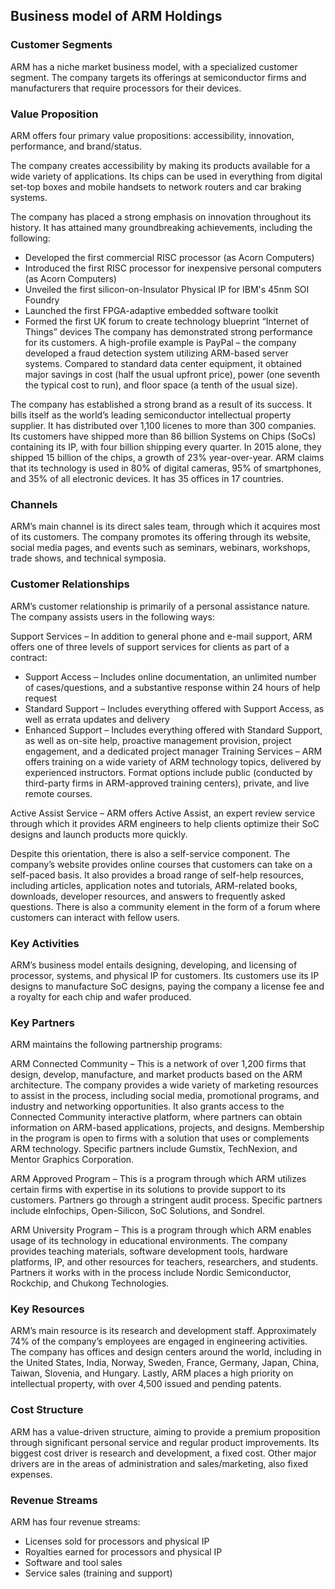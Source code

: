 Business model of ARM Holdings
------------------------------

 ### Customer Segments

 ARM has a niche market business model, with a specialized customer segment. The company targets its offerings at semiconductor firms and manufacturers that require processors for their devices.

 ### Value Proposition

 ARM offers four primary value propositions: accessibility, innovation, performance, and brand/status.

 The company creates accessibility by making its products available for a wide variety of applications. Its chips can be used in everything from digital set-top boxes and mobile handsets to network routers and car braking systems.

 The company has placed a strong emphasis on innovation throughout its history. It has attained many groundbreaking achievements, including the following:

  * Developed the first commercial RISC processor (as Acorn Computers)
 * Introduced the first RISC processor for inexpensive personal computers (as Acorn Computers)
 * Unveiled the first silicon-on-Insulator Physical IP for IBM's 45nm SOI Foundry
 * Launched the first FPGA-adaptive embedded software toolkit
 * Formed the first UK forum to create technology blueprint “Internet of Things” devices
  The company has demonstrated strong performance for its customers. A high-profile example is PayPal – the company developed a fraud detection system utilizing ARM-based server systems. Compared to standard data center equipment, it obtained major savings in cost (half the usual upfront price), power (one seventh the typical cost to run), and floor space (a tenth of the usual size).

 The company has established a strong brand as a result of its success. It bills itself as the world’s leading semiconductor intellectual property supplier. It has distributed over 1,100 licenes to more than 300 companies. Its customers have shipped more than 86 billion Systems on Chips (SoCs) containing its IP, with four billion shipping every quarter. In 2015 alone, they shipped 15 billion of the chips, a growth of 23% year-over-year. ARM claims that its technology is used in 80% of digital cameras, 95% of smartphones, and 35% of all electronic devices. It has 35 offices in 17 countries.

 ### Channels

 ARM’s main channel is its direct sales team, through which it acquires most of its customers. The company promotes its offering through its website, social media pages, and events such as seminars, webinars, workshops, trade shows, and technical symposia.

 ### Customer Relationships

 ARM’s customer relationship is primarily of a personal assistance nature. The company assists users in the following ways:

 Support Services – In addition to general phone and e-mail support, ARM offers one of three levels of support services for clients as part of a contract:

  * Support Access – Includes online documentation, an unlimited number of cases/questions, and a substantive response within 24 hours of help request
 * Standard Support – Includes everything offered with Support Access, as well as errata updates and delivery
 * Enhanced Support – Includes everything offered with Standard Support, as well as on-site help, proactive management provision, project engagement, and a dedicated project manager
  Training Services – ARM offers training on a wide variety of ARM technology topics, delivered by experienced instructors. Format options include public (conducted by third-party firms in ARM-approved training centers), private, and live remote courses.

 Active Assist Service – ARM offers Active Assist, an expert review service through which it provides ARM engineers to help clients optimize their SoC designs and launch products more quickly.

 Despite this orientation, there is also a self-service component. The company’s website provides online courses that customers can take on a self-paced basis. It also provides a broad range of self-help resources, including articles, application notes and tutorials, ARM-related books, downloads, developer resources, and answers to frequently asked questions. There is also a community element in the form of a forum where customers can interact with fellow users.

 ### Key Activities

 ARM’s business model entails designing, developing, and licensing of processor, systems, and physical IP for customers. Its customers use its IP designs to manufacture SoC designs, paying the company a license fee and a royalty for each chip and wafer produced.

 ### Key Partners

 ARM maintains the following partnership programs:

 ARM Connected Community – This is a network of over 1,200 firms that design, develop, manufacture, and market products based on the ARM architecture. The company provides a wide variety of marketing resources to assist in the process, including social media, promotional programs, and industry and networking opportunities. It also grants access to the Connected Community interactive platform, where partners can obtain information on ARM-based applications, projects, and designs. Membership in the program is open to firms with a solution that uses or complements ARM technology. Specific partners include Gumstix, TechNexion, and Mentor Graphics Corporation.

 ARM Approved Program – This is a program through which ARM utilizes certain firms with expertise in its solutions to provide support to its customers. Partners go through a stringent audit process. Specific partners include eInfochips, Open-Silicon, SoC Solutions, and Sondrel.

 ARM University Program – This is a program through which ARM enables usage of its technology in educational environments. The company provides teaching materials, software development tools, hardware platforms, IP, and other resources for teachers, researchers, and students. Partners it works with in the process include Nordic Semiconductor, Rockchip, and Chukong Technologies.

 ### Key Resources

 ARM’s main resource is its research and development staff. Approximately 74% of the company’s employees are engaged in engineering activities. The company has offices and design centers around the world, including in the United States, India, Norway, Sweden, France, Germany, Japan, China, Taiwan, Slovenia, and Hungary. Lastly, ARM places a high priority on intellectual property, with over 4,500 issued and pending patents.

 ### Cost Structure

 ARM has a value-driven structure, aiming to provide a premium proposition through significant personal service and regular product improvements. Its biggest cost driver is research and development, a fixed cost. Other major drivers are in the areas of administration and sales/marketing, also fixed expenses.

 ### Revenue Streams

 ARM has four revenue streams:

  * Licenses sold for processors and physical IP
 * Royalties earned for processors and physical IP
 * Software and tool sales
 * Service sales (training and support)